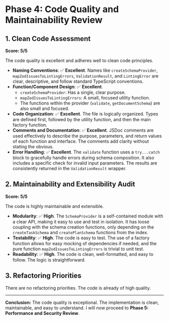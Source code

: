 # Phase 4: Code Quality and Maintainability Review

## 1. Clean Code Assessment

**Score: 5/5**

The code quality is excellent and adheres well to clean code principles.

- **Naming Conventions**: ✅ **Excellent**. Names like `createSchemaProvider`, `mapZodIssuesToLintingErrors`, `ValidationResult`, and `LintingError` are clear, descriptive, and follow standard TypeScript conventions.
- **Function/Component Design**: ✅ **Excellent**.
  - `createSchemaProvider`: Has a single, clear purpose.
  - `mapZodIssuesToLintingErrors`: A small, focused utility function.
  - The functions within the provider (`validate`, `getDocumentSchema`) are also small and focused.
- **Code Organization**: ✅ **Excellent**. The file is logically organized. Types are defined first, followed by the utility function, and then the main factory function.
- **Comments and Documentation**: ✅ **Excellent**. JSDoc comments are used effectively to describe the purpose, parameters, and return values of each function and interface. The comments add clarity without stating the obvious.
- **Error Handling**: ✅ **Excellent**. The `validate` function uses a `try...catch` block to gracefully handle errors during schema composition. It also includes a specific check for invalid input parameters. The results are consistently returned in the `ValidationResult` wrapper.

## 2. Maintainability and Extensibility Audit

**Score: 5/5**

The code is highly maintainable and extensible.

- **Modularity**: ✅ **High**. The `SchemaProvider` is a self-contained module with a clear API, making it easy to use and test in isolation. It has loose coupling with the schema creation functions, only depending on the `createTaskSchema` and `createPlanSchema` functions from the index.
- **Testability**: ✅ **High**. The code is easy to test. The use of a factory function allows for easy mocking of dependencies if needed, and the pure function `mapZodIssuesToLintingErrors` is trivial to unit test.
- **Readability**: ✅ **High**. The code is clean, well-formatted, and easy to follow. The logic is straightforward.

## 3. Refactoring Priorities

There are no refactoring priorities. The code is already of high quality.

---

**Conclusion:** The code quality is exceptional. The implementation is clean, maintainable, and easy to understand. I will now proceed to **Phase 5: Performance and Security Review**.
